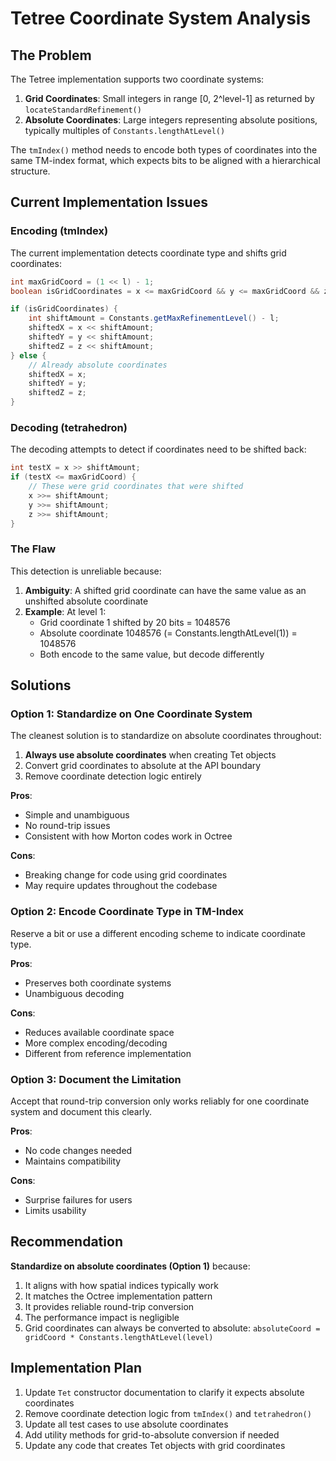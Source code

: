 # Tetree Coordinate System Analysis

## The Problem

The Tetree implementation supports two coordinate systems:

1. **Grid Coordinates**: Small integers in range [0, 2^level-1] as returned by `locateStandardRefinement()`
2. **Absolute Coordinates**: Large integers representing absolute positions, typically multiples of
   `Constants.lengthAtLevel()`

The `tmIndex()` method needs to encode both types of coordinates into the same TM-index format, which expects bits to be
aligned with a hierarchical structure.

## Current Implementation Issues

### Encoding (tmIndex)

The current implementation detects coordinate type and shifts grid coordinates:

```java
int maxGridCoord = (1 << l) - 1;
boolean isGridCoordinates = x <= maxGridCoord && y <= maxGridCoord && z <= maxGridCoord;

if (isGridCoordinates) {
    int shiftAmount = Constants.getMaxRefinementLevel() - l;
    shiftedX = x << shiftAmount;
    shiftedY = y << shiftAmount;
    shiftedZ = z << shiftAmount;
} else {
    // Already absolute coordinates
    shiftedX = x;
    shiftedY = y;
    shiftedZ = z;
}
```

### Decoding (tetrahedron)

The decoding attempts to detect if coordinates need to be shifted back:

```java
int testX = x >> shiftAmount;
if (testX <= maxGridCoord) {
    // These were grid coordinates that were shifted
    x >>= shiftAmount;
    y >>= shiftAmount;
    z >>= shiftAmount;
}
```

### The Flaw

This detection is unreliable because:

1. **Ambiguity**: A shifted grid coordinate can have the same value as an unshifted absolute coordinate
2. **Example**: At level 1:
    - Grid coordinate 1 shifted by 20 bits = 1048576
    - Absolute coordinate 1048576 (= Constants.lengthAtLevel(1)) = 1048576
    - Both encode to the same value, but decode differently

## Solutions

### Option 1: Standardize on One Coordinate System

The cleanest solution is to standardize on absolute coordinates throughout:

1. **Always use absolute coordinates** when creating Tet objects
2. Convert grid coordinates to absolute at the API boundary
3. Remove coordinate detection logic entirely

**Pros**:

- Simple and unambiguous
- No round-trip issues
- Consistent with how Morton codes work in Octree

**Cons**:

- Breaking change for code using grid coordinates
- May require updates throughout the codebase

### Option 2: Encode Coordinate Type in TM-Index

Reserve a bit or use a different encoding scheme to indicate coordinate type.

**Pros**:

- Preserves both coordinate systems
- Unambiguous decoding

**Cons**:

- Reduces available coordinate space
- More complex encoding/decoding
- Different from reference implementation

### Option 3: Document the Limitation

Accept that round-trip conversion only works reliably for one coordinate system and document this clearly.

**Pros**:

- No code changes needed
- Maintains compatibility

**Cons**:

- Surprise failures for users
- Limits usability

## Recommendation

**Standardize on absolute coordinates (Option 1)** because:

1. It aligns with how spatial indices typically work
2. It matches the Octree implementation pattern
3. It provides reliable round-trip conversion
4. The performance impact is negligible
5. Grid coordinates can always be converted to absolute: `absoluteCoord = gridCoord * Constants.lengthAtLevel(level)`

## Implementation Plan

1. Update `Tet` constructor documentation to clarify it expects absolute coordinates
2. Remove coordinate detection logic from `tmIndex()` and `tetrahedron()`
3. Update all test cases to use absolute coordinates
4. Add utility methods for grid-to-absolute conversion if needed
5. Update any code that creates Tet objects with grid coordinates
